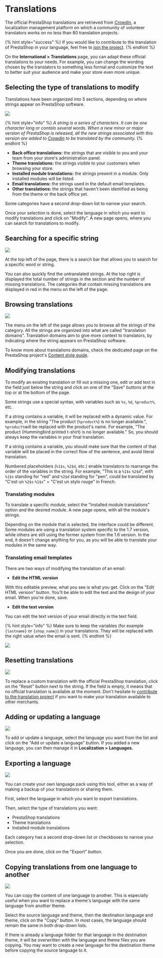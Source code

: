 # Translations

The official PrestaShop translations are retrieved from [Crowdin](https://crowdin.com/project/prestashop-official), a localization management platform on which a community of volunteer translators works on no less than 80 translation projects.

{% hint style="success" %}
If you would like to contribute to the translation of PrestaShop in your language, feel free to [join the project](https://crowdin.com/project/prestashop-official).
{% endhint %}

On the **International > Translations** page, you can adapt these official translations to your needs. For example, you can change the wording chosen by the translators to something less formal and customize the text to better suit your audience and make your store even more unique.

## Selecting the type of translations to modify

Translations have been organized into 5 sections, depending on where strings appear on PrestaShop software.

![](<../../../.gitbook/assets/Untitled (3).png>)

{% hint style="info" %}
_A string is a series of characters. It can be one character long or contain several words. When a new minor or major version of PrestaShop is released, all the new strings associated with this version are added to_ [_Crowdin_](https://crowdin.com/project/prestashop-official) _to be translated by the community._
{% endhint %}

* **Back office translations:** the strings that are visible to you and your team from your store's administration panel.
* **Theme translations:** the strings visible to your customers when browsing your store.
* **Installed module translations:** the strings present in a module. Only installed modules will be listed.
* **Email translations:** the strings used in the default email templates.
* **Other translations:** the strings that haven't been identified as being from the theme or the back office yet.

Some categories have a second drop-down list to narrow your search.

Once your selection is done, select the language in which you want to modify translations and click on "Modify". A new page opens, where you can search for translations to modify.

## Searching for a specific string

![](<../../../.gitbook/assets/Untitled (4).png>)

At the top left of the page, there is a search bar that allows you to search for a specific word or string.

You can also quickly find the untranslated strings. At the top right is displayed the total number of strings in the section and the number of missing translations. The categories that contain missing translations are displayed in red in the menu on the left of the page.

## Browsing translations

![](<../../../.gitbook/assets/Untitled (5).png>)

The menu on the left of the page allows you to browse all the strings of the category. All the strings are organized into what are called "translation domains". Translation domains aim to give more context to translators, by indicating where the string appears on PrestaShop software.

To know more about translations domains, check the dedicated page on the PrestaShop project's [Content style guide](https://zeroheight.com/80a6c5a61/v/latest/p/738e72-manage-translation-domains).

## Modifying translations

To modify an existing translation or fill out a missing one, edit or add text in the field just below the string and click on one of the "Save" buttons at the top or at the bottom of the page.

Some strings use a special syntax, with variables such as `%s`, `%d`, `%product%`, etc.

If a string contains a variable, it will be replaced with a dynamic value. For example, in the string "The product (`%product%`) is no longer available.", `%product%`will be replaced with the product's name. For example, "The product (Hummingbird printed t-shirt) is no longer available." So, you should always keep the variables in your final translation.

If a string contains a variable, you should make sure that the content of that variable will be placed in the correct flow of the sentence, and avoid literal translation.

Numbered placeholders (`%1$s`, `%2$d`, etc.) enable translators to rearrange the order of the variables in the string. For example, "This is a `%1$s` `%2$d`", with `%1$s` standing for "red" and `%2$d` standing for "pen", could be translated by "C'est un `%2$s` `%1$s`" = "C'est un stylo rouge" in French.

### Translating modules&#x20;

To translate a specific module, select the "Installed module translations" option and the desired module. A new page opens, with all the module's strings.

Depending on the module that is selected, the interface could be different. Some modules are using a translation system specific to the 1.7 version, while others are still using the former system from the 1.6 version. In the end, it doesn't change anything for you, as you will be able to translate your modules in the same way.

### Translating email templates

There are two ways of modifying the translation of an email:

* **Edit the HTML version**

With this editable preview, what you see is what you get. Click on the "Edit HTML version" button. You'll be able to edit the text and the design of your email. When you're done, save.&#x20;

* **Edit the text version**

You can edit the text version of your email directly in the text field.

{% hint style="info" %}
Make sure to keep the variables (for example `{lastname}` or `{shop_name}`) in your translations. They will be replaced with the right value when the email is sent.
{% endhint %}

![](<../../../.gitbook/assets/image (51).png>)

## Resetting translations

![](<../../../.gitbook/assets/Untitled (6).png>)

To replace a custom translation with the official PrestaShop translation, click on the "Reset" button next to the string. If the field is empty, it means that no official translation is available at the moment. Don't hesitate to [contribute to the translation project](https://crowdin.com/project/prestashop-official) if you want to make your translation available to other merchants.

## Adding or updating a language

![](<../../../.gitbook/assets/Untitled (7).png>)

To add or update a language, select the language you want from the list and click on the "Add or update a language" button. If you added a new language, you can then manage it in **Localization > Languages.**

## Exporting a language

![](<../../../.gitbook/assets/image (48).png>)

You can create your own language pack using this tool, either as a way of making a backup of your translations or sharing them.

First, select the language in which you want to export translations.

Then, select the type of translations you want:

* PrestaShop translations
* Theme translations
* Installed module translations

Each category has a second drop-down list or checkboxes to narrow your selection.

Once you are done, click on the "Export" button.

## Copying translations from one language to another

![](<../../../.gitbook/assets/image (59).png>)

You can copy the content of one language to another. This is especially useful when you want to replace a theme's language with the same language from another theme.

Select the source language and theme, then the destination language and theme, click on the "Copy" button. In most cases, the language should remain the same in both drop-down lists.

If there is already a language folder for that language in the destination theme, it will be overwritten with the language and theme files you are copying. You may want to create a new language for the destination theme before copying the source language to it.
